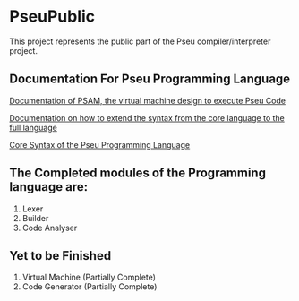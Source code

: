 # PseuPublic

This project represents the public part of the Pseu compiler/interpreter project.


## Documentation For Pseu Programming Language

[Documentation of PSAM, the virtual machine design to execute Pseu Code](https://github.com/nanaessandoh/Pseu-Programming-Language/blob/master/docs/PSAM.md)

[Documentation on how to extend the syntax from the core language to the full language](https://github.com/nanaessandoh/Pseu-Programming-Language/blob/master/docs/Syntactic-and-other-extensions.md)

[Core Syntax of the Pseu Programming Language](https://github.com/nanaessandoh/Pseu-Programming-Language/blob/master/docs/The-Pseu-Programming-Langauge.md)


## The Completed modules of the Programming language are:
1. Lexer
2. Builder
3. Code Analyser

## Yet to be Finished
1. Virtual Machine (Partially Complete)
2. Code Generator (Partially Complete)

